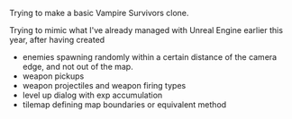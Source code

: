 Trying to make a basic Vampire Survivors clone. 

Trying to mimic what I've already managed with Unreal Engine earlier this year, after having created 

- enemies spawning randomly within a certain distance of the camera edge, and not out of the map.
- weapon pickups
- weapon projectiles and weapon firing types
- level up dialog with exp accumulation
- tilemap defining map boundaries or equivalent method

  
